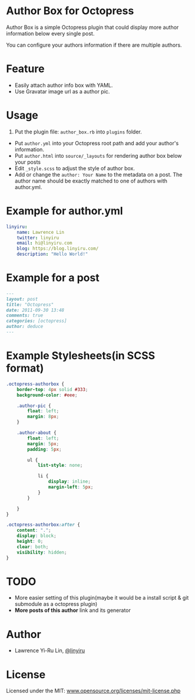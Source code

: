 # Author Box for Octopress

Author Box is a simple Octopress plugin that could display more author information below every single post.

You can configure your authors information if there are multiple authors.

# Feature

* Easily attach author info box with YAML.
* Use Gravatar image url as a author pic.

# Usage

1. Put the plugin file: ```author_box.rb``` into ```plugins``` folder.
* Put ```author.yml``` into your Octopress root path and add your author's information.
* Put ```author.html``` into ```source/_layouts``` for rendering author box below your posts
* Edit ```_style.scss``` to adjust the style of author box.
* Add or change the ```author: Your Name``` to the metadata on a post. The author name should be exactly matched to one of authors with author.yml.

# Example for author.yml

```yaml
linyiru:
    name: Lawrence Lin
    twitter: linyiru
    email: hi@linyiru.com
    blog: https://blog.linyiru.com/
    description: "Hello World!"
```

# Example for a post


```markdown
---
layout: post
title: "Octopress"
date: 2011-09-30 13:48
comments: true
categories: [octopress]
author: deduce
---

```

# Example Stylesheets(in SCSS format)

```scss
.octopress-authorbox {
    border-top: 4px solid #333;
    background-color: #eee;

    .author-pic {
        float: left;
        margin: 8px;
    }

    .author-about {
        float: left;
        margin: 5px;
        padding: 5px;

        ul {
            list-style: none;

            li {
                display: inline;
                margin-left: 5px;
            }
        }

    }
}

.octopress-authorbox:after {
    content: ".";
    display: block;
    height: 0;
    clear: both;
    visibility: hidden;
}
```

# TODO

* More easier setting of this plugin(maybe it would be a install script & git submodule as a octopress plugin) 
* **More posts of this author** link and its generator

# Author

* Lawrence Yi-Ru Lin, [@linyiru](http://twitter.com/linyiru)

# License

Licensed under the MIT: www.opensource.org/licenses/mit-license.php
